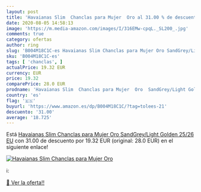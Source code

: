 ```yaml
---
layout: post
title: 'Havaianas Slim  Chanclas para Mujer  Oro al 31.00 % de descuento'
date: 2020-08-05 14:58:13
image: 'https://m.media-amazon.com/images/I/316EMw-cpqL._SL200_.jpg'
comments: true
category: ofertas
author: ring
slug: 'B004M18C1C-es Havaianas Slim Chanclas para Mujer Oro SandGrey/Light...'
sku: 'B004M18C1C-es'
tags: [ 'chanclas', ]
actualPrice: 19.32 EUR
currency: EUR
price: 19.32
comparePrice: 28.0 EUR
prodname: 'Havaianas Slim  Chanclas para Mujer  Oro  SandGrey/Light Golden   25/26 EU'
country: 'es'
flag: '🇪🇸'
buyurl: 'https://www.amazon.es/dp/B004M18C1C/?tag=tolees-21'
descuento: '31.00'
average: '18.725'
---
```


Está [Havaianas Slim  Chanclas para Mujer  Oro  SandGrey/Light Golden   25/26 EU](https://www.amazon.es/dp/B004M18C1C/?tag=tolees-21) con 31.00 de descuento por 19.32 EUR (original: 28.0 EUR) en el siguiente enlace!

[![Havaianas Slim  Chanclas para Mujer  Oro](https://m.media-amazon.com/images/I/316EMw-cpqL._SL200_.jpg)](https://www.amazon.es/dp/B004M18C1C/?tag=tolees-21)

ℹ️:


[🛒 Ver la oferta!!](https://www.amazon.es/dp/B004M18C1C/?tag=tolees-21)
